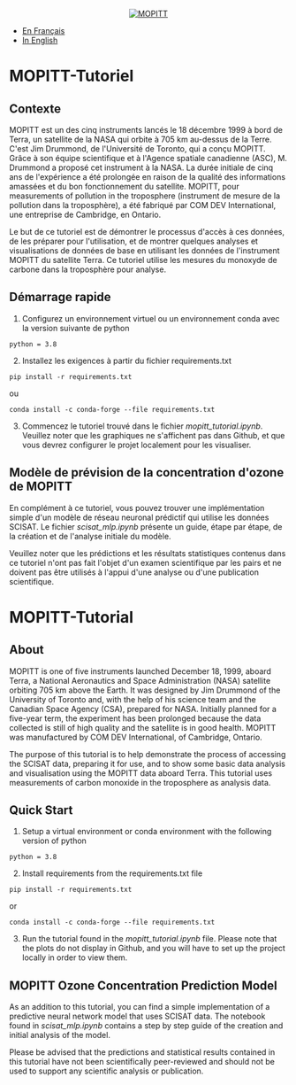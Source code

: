 <p align="center">
    <a href="https://www.asc-csa.gc.ca/eng/satellites/mopitt.asp">
        <img alt="MOPITT" src="https://www.asc-csa.gc.ca/images/satellites/ban-mopitt-span6.jpg">
    </a>
</p>

- [En Français](#MOPITT-Tutoriel)
- [In English](#MOPITT-Tutorial)

# MOPITT-Tutoriel

## Contexte

MOPITT est un des cinq instruments lancés le 18 décembre 1999 à bord de Terra, un satellite de la NASA qui orbite à 705 km au-dessus de la Terre. C'est Jim Drummond, de l'Université de Toronto, qui a conçu MOPITT. Grâce à son équipe scientifique et à l'Agence spatiale canadienne (ASC), M. Drummond a proposé cet instrument à la NASA. La durée initiale de cinq ans de l'expérience a été prolongée en raison de la qualité des informations amassées et du bon fonctionnement du satellite. MOPITT, pour measurements of pollution in the troposphere (instrument de mesure de la pollution dans la troposphère), a été fabriqué par COM DEV International, une entreprise de Cambridge, en Ontario.

Le but de ce tutoriel est de démontrer le processus d'accès à ces données, de les préparer pour l'utilisation, et de montrer quelques analyses et visualisations de données de base en utilisant les données de l'instrument MOPITT du satellite Terra. Ce tutoriel utilise les mesures du monoxyde de carbone dans la troposphère pour analyse.


## Démarrage rapide

1.	Configurez un environnement virtuel ou un environnement conda avec la version suivante de python
```
python = 3.8
```
2.  Installez les exigences à partir du fichier requirements.txt 
```
pip install -r requirements.txt
```
ou 
```
conda install -c conda-forge --file requirements.txt
```
3. Commencez le tutoriel trouvé dans le fichier _mopitt_tutorial.ipynb_. Veuillez noter que les graphiques ne s'affichent pas dans Github, et que vous devrez configurer le projet localement pour les visualiser.

## Modèle de prévision de la concentration d'ozone de MOPITT

En complément à ce tutoriel, vous pouvez trouver une implémentation simple d'un modèle de réseau neuronal prédictif qui utilise les données SCISAT. Le fichier _scisat_mlp.ipynb_ présente un guide, étape par étape, de la création et de l'analyse initiale du modèle.

Veuillez noter que les prédictions et les résultats statistiques contenus dans ce tutoriel n'ont pas fait l'objet d'un examen scientifique par les pairs et ne doivent pas être utilisés à l'appui d'une analyse ou d'une publication scientifique.


# MOPITT-Tutorial

## About

MOPITT is one of five instruments launched December 18, 1999, aboard Terra, a National Aeronautics and Space Administration (NASA) satellite orbiting 705 km above the Earth. It was designed by Jim Drummond of the University of Toronto and, with the help of his science team and the Canadian Space Agency (CSA), prepared for NASA. Initially planned for a five-year term, the experiment has been prolonged because the data collected is still of high quality and the satellite is in good health. MOPITT was manufactured by COM DEV International, of Cambridge, Ontario.

The purpose of this tutorial is to help demonstrate the process of accessing the SCISAT data, preparing it for use, and to show some basic data analysis and visualisation using the MOPITT data aboard Terra. This tutorial uses measurements of carbon monoxide in the troposphere as analysis data.

## Quick Start

1.	Setup a virtual environment or conda environment with the following version of python
```
python = 3.8
```
2.  Install requirements from the requirements.txt file 
```
pip install -r requirements.txt
```
or 
```
conda install -c conda-forge --file requirements.txt
```
3. Run the tutorial found in the _mopitt_tutorial.ipynb_ file. Please note that the plots do not display in Github, and you will have to set up the project locally in order to view them.

## MOPITT Ozone Concentration Prediction Model

As an addition to this tutorial, you can find a simple implementation of a predictive neural network model that uses SCISAT data. The notebook found in _scisat_mlp.ipynb_ contains a step by step guide of the creation and initial analysis of the model.

Please be advised that the predictions and statistical results contained in this tutorial have not been scientifically peer-reviewed and should not be used to support any scientific analysis or publication.
